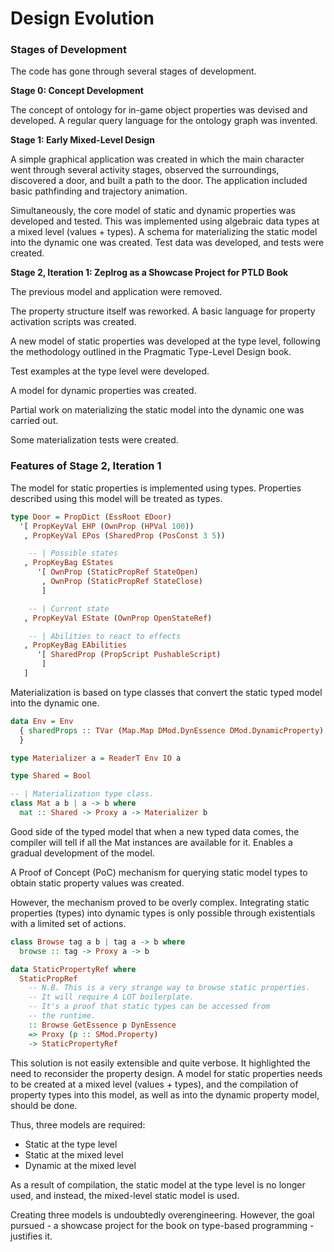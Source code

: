 # Design Evolution

### Stages of Development

The code has gone through several stages of development.

**Stage 0: Concept Development**

The concept of ontology for in-game object properties was devised and developed. A regular query language for the ontology graph was invented.

**Stage 1: Early Mixed-Level Design**

A simple graphical application was created in which the main character went through several activity stages, observed the surroundings, discovered a door, and built a path to the door. The application included basic pathfinding and trajectory animation.

Simultaneously, the core model of static and dynamic properties was developed and tested. This was implemented using algebraic data types at a mixed level (values + types). A schema for materializing the static model into the dynamic one was created. Test data was developed, and tests were created.

**Stage 2, Iteration 1: Zeplrog as a Showcase Project for PTLD Book**

The previous model and application were removed.

The property structure itself was reworked. A basic language for property activation scripts was created.

A new model of static properties was developed at the type level, following the methodology outlined in the Pragmatic Type-Level Design book.

Test examples at the type level were developed.

A model for dynamic properties was created.

Partial work on materializing the static model into the dynamic one was carried out.

Some materialization tests were created.

### Features of Stage 2, Iteration 1

The model for static properties is implemented using types. Properties described using this model will be treated as types.

```haskell
type Door = PropDict (EssRoot EDoor)
  '[ PropKeyVal EHP (OwnProp (HPVal 100))
   , PropKeyVal EPos (SharedProp (PosConst 3 5))

    -- | Possible states
   , PropKeyBag EStates
      '[ OwnProp (StaticPropRef StateOpen)
       , OwnProp (StaticPropRef StateClose)
       ]

    -- | Current state
   , PropKeyVal EState (OwnProp OpenStateRef)

    -- | Abilities to react to effects
   , PropKeyBag EAbilities
      '[ SharedProp (PropScript PushableScript)
       ]
   ]

```

Materialization is based on type classes that convert the static typed model into the dynamic one.

```haskell
data Env = Env
  { sharedProps :: TVar (Map.Map DMod.DynEssence DMod.DynamicProperty)
  }

type Materializer a = ReaderT Env IO a

type Shared = Bool

-- | Materialization type class.
class Mat a b | a -> b where
  mat :: Shared -> Proxy a -> Materializer b
```

Good side of the typed model that when a new typed data comes,
the compiler will tell if all the Mat instances are available for it.
Enables a gradual development of the model.

A Proof of Concept (PoC) mechanism for querying static model types to obtain static property values was created.

However, the mechanism proved to be overly complex. Integrating static properties (types) into dynamic types is only possible through existentials with a limited set of actions.

```haskell
class Browse tag a b | tag a -> b where
  browse :: tag -> Proxy a -> b

data StaticPropertyRef where
  StaticPropRef
    -- N.B. This is a very strange way to browse static properties.
    -- It will require A LOT boilerplate.
    -- It's a proof that static types can be accessed from
    -- the runtime.
    :: Browse GetEssence p DynEssence
    => Proxy (p :: SMod.Property)
    -> StaticPropertyRef
```

This solution is not easily extensible and quite verbose. It highlighted the need to reconsider the property design. A model for static properties needs to be created at a mixed level (values + types), and the compilation of property types into this model, as well as into the dynamic property model, should be done.

Thus, three models are required:

- Static at the type level
- Static at the mixed level
- Dynamic at the mixed level

As a result of compilation, the static model at the type level is no longer used, and instead, the mixed-level static model is used.

Creating three models is undoubtedly overengineering. However, the goal pursued - a showcase project for the book on type-based programming - justifies it.
